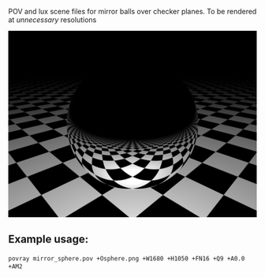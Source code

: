 POV and lux scene files for mirror balls over checker planes. To be rendered at *unnecessary* resolutions

![example](https://raw.githubusercontent.com/discatte/gratuitous_raytracing/main/example.png)

Example usage:
--------------

    povray mirror_sphere.pov +Osphere.png +W1680 +H1050 +FN16 +Q9 +A0.0 +AM2
